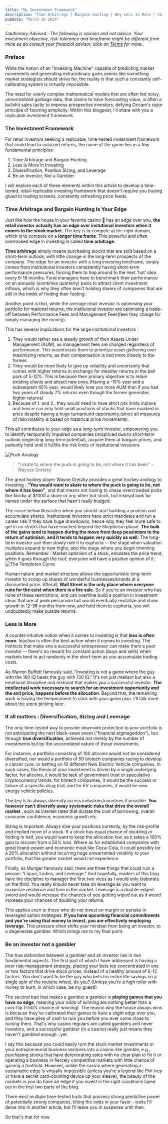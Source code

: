 ```yaml
---
title: "My Investment Framework"
description: "Time Arbitrage | Bargain Hunting | Why Less Is More | Vol, Size, Leverage | Gambler or Investor "
pubDate: "March 16 2024"
---
```


*Cautionary Advised : 
The following is opinion and not advice. Your investment objective, risk-tolerance and timeframe might be different from mine so do consult your financial advisor, click on [Terms](/terms) for more.*

### Preface
While the notion of an "Investing Machine" capable of predicting market movements and generating extraordinary gains seems like something market strategists should strive for, the reality is that such a constantly self-calibrating system is virtually impossible.

The need for overly complex mathematical models that are often fed noisy, unnormalized garbage data, that claims to have forecasting value, is often a bullshit sales tactic to impress prospective investors, defying Occam's razor principle of favoring simplicity. Within this blogpost, i'll share with you a replicable investment framework.

### The Investment Framework
For retail investors seeking a replicable, time-tested investment framework that could lead to outsized returns, the name of the game lies in a few fundamental principles:

1. Time Arbitrage and Bargain Hunting
2. Less Is More in Investing
3. Diversification, Position Sizing, and Leverage
4. Be an Investor, Not a Gambler

I will explore each of these elements within this article to develop a time-tested, retail-replicable investing framework that doesn't require you bueing glued to trading screens, constantly refreshing price feeds.

### Time Arbitrage and Bargain Hunting Is Your Edge
Just like how the house in your favorite casino 🎰 has an edge over you, **the retail investor actually has an edge over instutional investors when it comes to the stock market**. The key is to compete at the right domain, which is to compete on a **longer time frame**. This powerful and often overlooked edge in investing is called **time arbitrage**. 

**Time arbitrage** simply means purchasing stocks that are sold based on a short-term outlook, with little change in the long-term prospects of the company. The edge for an investor with a long investing timeframe, simply comes from institutional investors consistently having short-term performance pressures, forcing them to hop around to the next 'hot' idea every 6-18 months. Fund managers have to benchmark their performance on an annually (somtimes quarterly) basis to attract client investment inflows, which is why they often aren't holding shares of companies that are still in the midst of finding their footing.

Another point is that, while the average retail investor is optimising your portfolio for maximal returns, the instituional investor are optimising a trade-off between Performance Fees and Management Fees(fees they charge for simply managing the money). 

This has several implications for the large institutional investors : 
1. They would rather see a steady growth of their Assets Under Management (AUM), as management fees are charged regardless of performance. This incentivizes them to prioritize asset gathering over maximizing returns, as their compensation is tied more closely to the former.
2. They would be more likely to give up volatility and uncertainty that comes with higher returns in exchange for steadier returns in the ball park of 5-12%. This is because their primary objective is to retain existing clients and attract new ones.(Having a -15% year and a subsequent 45% year, would likely lose you more AUM than if you had two years of steady 7% returns even though the former generates higher returns)
3. Because of 1. and 2., they would need to have strict risk limits inplace and hence can only hold small positions of stocks that have crashed in price despite having a huge turnaround opportunity.(since all measures of risk/volatility is based on historical price movements).

This all contributes to your edge as a long-term investor, empowering you to identify temporarily impaired companies (mispriced due to short-term outlook neglecting long-term potential), acquire them at bargain prices, and patiently hold until it fulfills the risk limits of institutional investors.





![Puck Analogy](../../../public/puck-analogy.png)

> "I skate to where the puck is going to be, not where it has been" - Waynze Gretzky



The great hockey player Wayne Gretzky provides a great hockey analogy to investing : **"You would want to skate to where the puck is going to be, not where it has been"**, and that means not having to chase overcrowded picks like Nvidia at $1000 a share or any other hot stock, but instead look for names under the surface that hasn't really budged.



The curve below illustrates when you should start building a position and accumulate shares. Institutional investors have strict mandates and run a career risk if they have huge drawdowns, hence why they feel more safe to get in on stocks that have reached beyond the Skepticism phase. **The bulk of the gains tend to happen during the move from deep pessimism to the return of optimism, and it tends to happen very quickly as well**. The long-term investor can then slowly ride it to euphoria -- the stage when valuation multiples expand to new highs, also the stage where you begin trimming positions. Remember : Market optimism of a stock, emulates the price trend, when it goes through the roof, everyone will have a positive opinion of it.
![The Templeton Curve](../../../public/euphoria.png)

 Human nature and market structure allows the opportunistic long-term investor to scoop up shares of wonderful businesses/brands at a discounted price. Afterall, **Wall Street is the only place where everyone runs for the exist when there is a fire sale**.
So if you're an investor who has none of these restrictions, and can overtime build a position in investment ideas that are at peak pessimism but would eventually revitalize and show growth in 12-36 months from now, and hold them to euphoria, you will undoubtedly make outsize returns.

### Less Is More 
A counter-intuitive notion when it comes to investing is that **less is often more**. Inaction is often the best action when it comes to investing. The instincts that make one a successful entrepreneur can make them a poor investor -- there's no reward for constant action (buys and sells) when markets tend to act randomly in the short-term as you accumulate trading costs.

As Warren Buffett famously said, "Investing is not a game where the guy with the 160 IQ beats the guy with 130 IQ." It's not just intellect but also a emotional discipline and restraint that makes you a successful investor. **The intellectual work necessary to search for an investment opportunity and the exit price, happens before the allocation**. Beyond that, the remaining work is having the temperament to stick with your game plan. I'll talk more about the stock picking later.


### It all matters : Diversification, Sizing and Leverage
The only time-tested way to provide downside protection to your portfolio is not anticipating the next black-swan event ("financial argmageddon"), but through **true diversification**, achieved not merely by the number of investments but by the uncorrelated nature of those investments. 

For instance, a portfolio consisting of 100 altcoins would not be considered diversified, nor would a portfolio of 50 biotech companies racing to develop a cancer cure, or betting on 10 different New Electric Vehicle companies. In such cases, the thesis of your investment is driven by a single underlying factor, for altcoins, it would be lack of government trust or speculative cryptocurrency trends; for biotech companies, it would be the success or failure of a specific drug trial; and for EV companies, it would be new energy vehicle policies.  

The key is to always diversify across industries/countries if possible. **You however can't diversify away systematic risks that drive the overall market** , such as interest rates that dictate the cost of borrowing, overall consumer confidence, economic growth etc.

Sizing is important. Always size your positions correctly, by the risk-profile and implied move of a stock. If a stock has equal chance of doubling or folding in half, you would want to keep the allocation low, as it takes a 100% gain to recover from a 50% loss. Where as for established companies with great brand-power and economic moat like Coca-Cola, it could possibly be a 20% allocation without incurring huge unwarranted volatility to your portfolio, that the greater market would not experience.

Finally, as Munger famously said, there are three things that could ruin a person: "Liquor, Ladies, and Leverage." And hopefully, readers of this blog have the discipline to manager the first two vices as I would only elaborate on the third. You really should never take on leverage as you want to maximize resilience and time in the market. Leverage is a double-edged sword and would increase the chances of you getting wiped out as it would increase your chances of doubling your returns. 

This applies even to those who do not invest on margin or partake in leveraged option strategies. **If you have upcoming financial commitments and you're using that money to invest, you are effectively employing leverage**. This pressure often shifts your mindset from being an investor, to a degenerate gambler. Which brings me to my final point.


### Be an investor not a gambler

The true distinction between a gambler and an investor lies in two fundamental aspects. The first part of which I have addressed is having a poor risk-management strategy, placing your bets too concentrated in one or two factors that drive stock prices, instead of a healthy amount of 6-12 factors. You don't want to be the guy who bets his entire life savings on a single spin of the roulette wheel, do you? (Unless you're a high roller with money to burn, in which case, be my guest!)

The second trait that makes a gambler a gambler is **playing games that you have no edge**, meaning your odds of winning are nothing better than a coin-flip (<50% chance of winning). The reason why the house always wins is because they've calibrated their games to have a slight edge over you, and they have piles of cash to ruin you before you ever come close to ruining them. That's why casino regulars are called gamblers and never investors, and a successful gambler (in a casino) really just means they haven't gambled enough...yet. 

I say this because you could easily turn the stock market investments or your entrepreneurial business ventures into a casino-like gamble, e.g., purchasing stocks that have deteriorating sales with no clear plan to fix it or operating a business in fiercely competitive markets with little chance of gaining a foothold. However, unlike the casino where generating a sustainable edge is virtually impossible (unless you're a legend like Phil Ivey or have a secret card-counting device up your sleeve), the beauty of the markets is you do have an edge if you invest in the right conditions layed out in the first two parts of the blog. 

There exist multiple time-tested traits that possess strong predictive power of potentially strong companies, tilting the odds in your favor – traits I'll delve into in another article, but I'll leave you in suspense until then.

So that's that for now.




